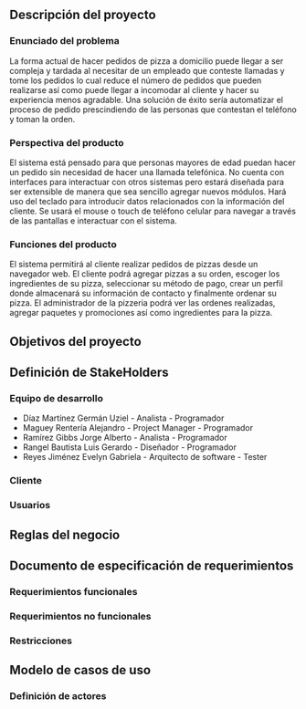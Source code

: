## Descripción del proyecto

### Enunciado del problema
La forma actual de hacer pedidos de pizza a domicilio puede llegar a ser compleja y tardada al necesitar de un empleado que conteste llamadas y tome los pedidos lo cual reduce el número de pedidos que pueden realizarse así como puede llegar a incomodar al cliente y hacer su experiencia menos agradable. Una solución de éxito sería automatizar el proceso de pedido prescindiendo de las personas que contestan el teléfono y toman la orden.
### Perspectiva del producto
El sistema está pensado para que personas mayores de edad puedan hacer un pedido sin necesidad de hacer una llamada telefónica. 
No cuenta con interfaces para interactuar con otros sistemas pero estará diseñada para ser extensible de manera que sea sencillo agregar nuevos módulos.
Hará uso del teclado para introducir datos relacionados con la información del cliente.
Se usará el mouse o touch de teléfono celular para navegar a través de las pantallas e interactuar con el sistema.

### Funciones del producto
El sistema permitirá al cliente realizar pedidos de pizzas desde un navegador web. El cliente podrá agregar pizzas a su orden, escoger los ingredientes de su pizza, seleccionar su método de pago, crear un perfil donde almacenará su información de contacto y finalmente ordenar su pizza. El administrador de la pizzeria podrá ver las ordenes realizadas, agregar paquetes y promociones así como ingredientes para la pizza. 
## Objetivos del proyecto

## Definición de StakeHolders

### Equipo de desarrollo
* Díaz Martínez Germán Uziel - Analista - Programador
* Maguey Rentería Alejandro - Project Manager - Programador
* Ramírez Gibbs Jorge Alberto - Analista - Programador
* Rangel Bautista Luis Gerardo - Diseñador - Programador
* Reyes Jiménez Evelyn Gabriela - Arquitecto de software - Tester

### Cliente

### Usuarios

## Reglas del negocio

## Documento de especificación de requerimientos

### Requerimientos funcionales

### Requerimientos no funcionales

### Restricciones

## Modelo de casos de uso

### Definición de actores
